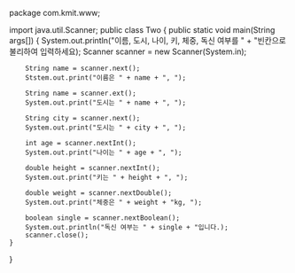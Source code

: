 package com.kmit.www;

import java.util.Scanner;
public class Two {
	public static void main(String args[]) {
		System.out.println("이름, 도시, 나이, 키, 체중, 독신 여부를 " + "빈칸으로 불리하여 입력하세요);
		Scanner scanner = new Scanner(System.in);
		
		String name = scanner.next();
		Ststem.out.print("이름은 " + name + ", ");
		
		String name = scanner.ext();
		System.out.print("도시는 " + name + ", ");
		
		String city = scanner.next();
		System.out.print("도시는 " + city + ", ");

		int age = scanner.nextInt();
		System.out.print("나이는 " + age + ", ");

		double height = scanner.nextInt();
		System.out.print("키는 " + height + ", ");

		double weight = scanner.nextDouble();
		System.out.print("체중은 " + weight + "kg, ");

		boolean single = scanner.nextBoolean();
		System.out.println("독신 여부는 " + single + "입니다.);
		scanner.close();
	}
}

